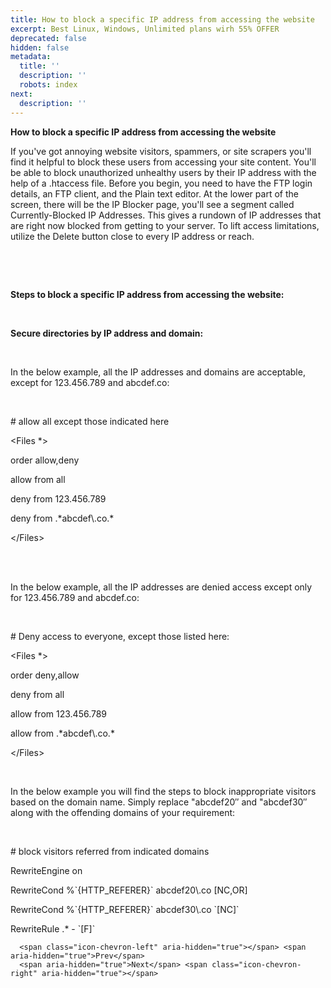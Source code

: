 ```yaml
---
title: How to block a specific IP address from accessing the website
excerpt: Best Linux, Windows, Unlimited plans wirh 55% OFFER
deprecated: false
hidden: false
metadata:
  title: ''
  description: ''
  robots: index
next:
  description: ''
---
```


<div itemprop="articleBody">
    <span style={{fontSize: "xx-large"}}><strong>How to block a specific IP address from accessing the website </strong></span> <br />
    <p dir="ltr">If you've got annoying website visitors, spammers, or site scrapers you'll find it helpful to block these users from accessing your site content. You'll be able to block unauthorized unhealthy users by their IP address with the help of a .htaccess file. Before you begin, you need to have the FTP login details, an FTP client, and the Plain text editor. <span data-sheets-value="{&quot;1&quot;:2,&quot;2&quot;:&quot;At the lower part of the screen, there will be the IP Blocker page, you'll see a segment called Currently-Blocked IP Addresses. This gives a rundown of IP addresses that are right now blocked from getting to your server. To lift access limitations, utilize the Delete button close to every IP address or reach.&quot;}" data-sheets-userformat="{&quot;2&quot;:897,&quot;3&quot;:{&quot;1&quot;:0},&quot;10&quot;:1,&quot;11&quot;:4,&quot;12&quot;:0}">At the lower part of the screen, there will be the IP Blocker page, you'll see a segment called Currently-Blocked IP Addresses. This gives a rundown of IP addresses that are right now blocked from getting to your server. To lift access limitations, utilize the Delete button close to every IP address or reach.</span></p> <br />
    <p dir="ltr"></p> <br />
    <p dir="ltr"><span style={{fontSize: "x-large"}}><strong>Steps to block a specific IP address from accessing the website:</strong></span></p> <strong><br /></strong>
    <p dir="ltr"><strong>Secure directories by IP address and domain:</strong></p> <br />
    <p dir="ltr">In the below example, all the IP addresses and domains are acceptable, except for 123.456.789 and abcdef.co:</p> <br />
    <p dir="ltr"># allow all except those indicated here</p>
    <p dir="ltr">&lt;Files *&gt;</p>
    <p dir="ltr">order allow,deny</p>
    <p dir="ltr">allow from all</p>
    <p dir="ltr">deny from 123.456.789</p>
    <p dir="ltr">deny from .*abcdef\.co.*</p>
    <p dir="ltr">&lt;/Files&gt;</p> <br /><br />
    <p dir="ltr">In the below example, all the IP addresses are denied access except only for 123.456.789 and abcdef.co:</p> <br />
    <p dir="ltr"># Deny access to everyone, except those listed here:</p>
    <p dir="ltr">&lt;Files *&gt;</p>
    <p dir="ltr">order deny,allow</p>
    <p dir="ltr">deny from all</p>
    <p dir="ltr">allow from 123.456.789</p>
    <p dir="ltr">allow from .*abcdef\.co.*</p>
    <p dir="ltr">&lt;/Files&gt;</p> <br />
    <p dir="ltr">In the below example you will find the steps to block inappropriate visitors based on the domain name. Simply replace "abcdef20″ and "abcdef30″ along with the offending domains of your requirement:</p> <br />
    <p dir="ltr"># block visitors referred from indicated domains</p>
    <p dir="ltr">RewriteEngine on</p>
    <p dir="ltr">RewriteCond %`{HTTP_REFERER}` abcdef20\.co [NC,OR]</p>
    <p dir="ltr">RewriteCond %`{HTTP_REFERER}` abcdef30\.co `[NC]`</p>
    <p dir="ltr">RewriteRule .* - `[F]`</p>
    <div> </div>
</div>

      <span class="icon-chevron-left" aria-hidden="true"></span> <span aria-hidden="true">Prev</span>  
      <span aria-hidden="true">Next</span> <span class="icon-chevron-right" aria-hidden="true"></span>